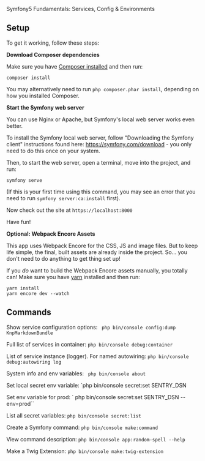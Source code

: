 Symfony5 Fundamentals: Services, Config & Environments

## Setup

To get it working, follow these steps:

**Download Composer dependencies**

Make sure you have [Composer installed](https://getcomposer.org/download/)
and then run:

```
composer install
```

You may alternatively need to run `php composer.phar install`, depending
on how you installed Composer.

**Start the Symfony web server**

You can use Nginx or Apache, but Symfony's local web server
works even better.

To install the Symfony local web server, follow
"Downloading the Symfony client" instructions found
here: https://symfony.com/download - you only need to do this
once on your system.

Then, to start the web server, open a terminal, move into the
project, and run:

```
symfony serve
```

(If this is your first time using this command, you may see an
error that you need to run `symfony server:ca:install` first).

Now check out the site at `https://localhost:8000`

Have fun!

**Optional: Webpack Encore Assets**

This app uses Webpack Encore for the CSS, JS and image files. But
to keep life simple, the final, built assets are already inside the
project. So... you don't need to do anything to get thing set up!

If you *do* want to build the Webpack Encore assets manually, you
totally can! Make sure you have [yarn](https://yarnpkg.com/lang/en/)
installed and then run:

```
yarn install
yarn encore dev --watch
```
## Commands
Show service configuration options:
` php bin/console config:dump KnpMarkdownBundle`

Full list of services in container: `php bin/console debug:container`

List of service instance (logger). For named autowiring: `php bin/console debug:autowiring log`

System info and env variables: ` php bin/console about`

Set local secret env variable: `php bin/console secret:set SENTRY_DSN

Set env variable for prod: ` php bin/console secret:set SENTRY_DSN --env=prod``

List all secret variables: `php bin/console secret:list`

Create a Symfony command: `php bin/console make:command`

View command description: `php bin/console app:random-spell --help`

Make a Twig Extension: `php bin/console make:twig-extension`
